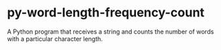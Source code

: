 # py-word-length-frequency-count
A Python program that receives a string and counts the number of words with a particular character length.
